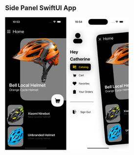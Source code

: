 ## Side Panel SwiftUI App

<div>
  <img src="https://github.com/yanmoroz/sui-side-panel/blob/main/github-images/1.png?raw=true" width="200">
  <img src="https://github.com/yanmoroz/sui-side-panel/blob/main/github-images/2.png?raw=true" width="200">
</div>
